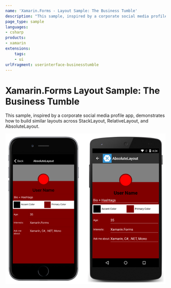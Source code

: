 ```yaml
---
name: 'Xamarin.Forms - Layout Sample: The Business Tumble'
description: "This sample, inspired by a corporate social media profile app, demonstrates how to build app layouts (UI)"
page_type: sample
languages:
- csharp
products:
- xamarin
extensions:
    tags:
    - ui
urlFragment: userinterface-businesstumble
---
```

# Xamarin.Forms Layout Sample: The Business Tumble

This sample, inspired by a corporate social media profile app, demonstrates how to build similar layouts across StackLayout, RelativeLayout, and AbsoluteLayout.

![Xamarin.Forms Layout Sample: The Business Tumble application screenshot](Screenshots/abs.png "Xamarin.Forms Layout Sample: The Business Tumble application screenshot")

